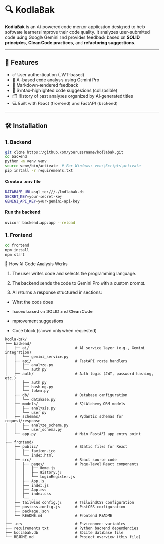 # 🔍 KodlaBak

**KodlaBak** is an AI-powered code mentor application designed to help software learners improve their code quality. It analyzes user-submitted code using Google Gemini and provides feedback based on **SOLID principles**, **Clean Code practices**, and **refactoring suggestions**.

---

## 🚀 Features

- ✅ User authentication (JWT-based)
- 🤖 AI-based code analysis using Gemini Pro
- 📝 Markdown-rendered feedback
- 🌈 Syntax-highlighted code suggestions (collapsible)
- 🗂️ History of past analyses organized by AI-generated titles
- 💻 Built with React (frontend) and FastAPI (backend)

---

## 🛠️ Installation

### 1. Backend

```bash
git clone https://github.com/yourusername/kodlabak.git
cd backend
python -m venv venv
source venv/bin/activate  # For Windows: venv\Scripts\activate
pip install -r requirements.txt
```

#### Create a .env file:

```bash
DATABASE_URL=sqlite:///./kodlabak.db
SECRET_KEY=your-secret-key
GEMINI_API_KEY=your-gemini-api-key
```

#### Run the backend:

```bash
uvicorn backend.app:app --reload
```

### 1. Frontend


```bash
cd frontend
npm install
npm start
```

🧠 How AI Code Analysis Works
1. The user writes code and selects the programming language.

2. The backend sends the code to Gemini Pro with a custom prompt.

3. AI returns a response structured in sections:

- What the code does

- Issues based on SOLID and Clean Code

- mprovement suggestions

- Code block (shown only when requested)

```
kodla-bak/
├── backend/
│   ├── ai/                     # AI service layer (e.g., Gemini integration)
│   │   └── gemini_service.py
│   ├── api/                    # FastAPI route handlers
│   │   ├── analyze.py
│   │   └── auth.py
│   ├── auth/                   # Auth logic (JWT, password hashing, etc.)
│   │   ├── auth.py
│   │   ├── hashing.py
│   │   └── token.py
│   ├── db/                     # Database configuration
│   │   └── database.py
│   ├── models/                 # SQLAlchemy ORM models
│   │   ├── analysis.py
│   │   └── user.py
│   ├── schemas/                # Pydantic schemas for request/response
│   │   ├── analyze_schema.py
│   │   └── user_schema.py
│   └── app.py                  # Main FastAPI app entry point
│
├── frontend/
│   ├── public/                 # Static files for React
│   │   ├── favicon.ico
│   │   └── index.html
│   ├── src/                    # React source code
│   │   ├── pages/              # Page-level React components
│   │   │   ├── Home.js
│   │   │   ├── History.js
│   │   │   └── LoginRegister.js
│   │   ├── App.js
│   │   ├── index.js
│   │   ├── App.css
│   │   ├── index.css
│   │   └── ...
│   ├── tailwind.config.js      # TailwindCSS configuration
│   ├── postcss.config.js       # PostCSS configuration
│   ├── package.json
│   └── README.md               # Frontend README
│
├── .env                        # Environment variables
├── requirements.txt            # Python backend dependencies
├── kodlabak.db                 # SQLite database file
└── README.md                   # Project overview (this file)

```